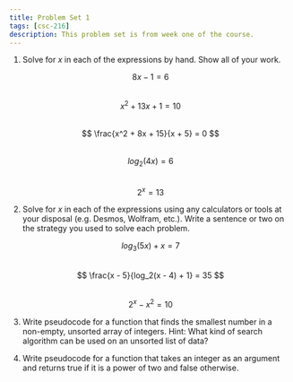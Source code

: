 ```yaml
---
title: Problem Set 1
tags: [csc-216]
description: This problem set is from week one of the course.
---
```


1. Solve for $x$ in each of the expressions by hand. Show all of your work.

$$
8x - 1 = 6
$$

<div style="margin-bottom:2rem;"></div>

$$
x^2 + 13x + 1 = 10
$$

<div style="margin-bottom:2rem;"></div>

$$
\frac{x^2 + 8x + 15}{x + 5} = 0
$$

<div style="margin-bottom:2rem;"></div>

$$
log_2(4x) = 6
$$

<div style="margin-bottom:2rem;"></div>

$$
2^x = 13
$$

2. Solve for $x$ in each of the expressions using any calculators or tools at your disposal (e.g. Desmos, Wolfram, etc.). Write a sentence or two on the strategy you used to solve each problem.

$$
log_3(5x) + x = 7
$$

<div style="margin-bottom:2rem;"></div>

$$
\frac{x - 5}{log_2(x - 4) + 1} = 35
$$

<div style="margin-bottom:2rem;"></div>

$$
2^x - x^2 = 10
$$

3. Write pseudocode for a function that finds the smallest number in a non-empty, unsorted array of integers. Hint: What kind of search algorithm can be used on an unsorted list of data?

4. Write pseudocode for a function that takes an integer as an argument and returns true if it is a power of two and false otherwise.
